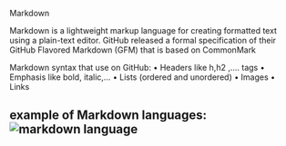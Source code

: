 Markdown

Markdown is a lightweight markup language for creating formatted text using a plain-text editor. GitHub released a formal specification of their GitHub Flavored Markdown (GFM) that is based on CommonMark

Markdown syntax that use on GitHub:
•	Headers like h,h2 ,…. tags
•	Emphasis like bold, italic,…
•	Lists (ordered and unordered)
•	Images
•	Links

## example of Markdown languages: ![markdown language](READING-NOTES/markdown.png)